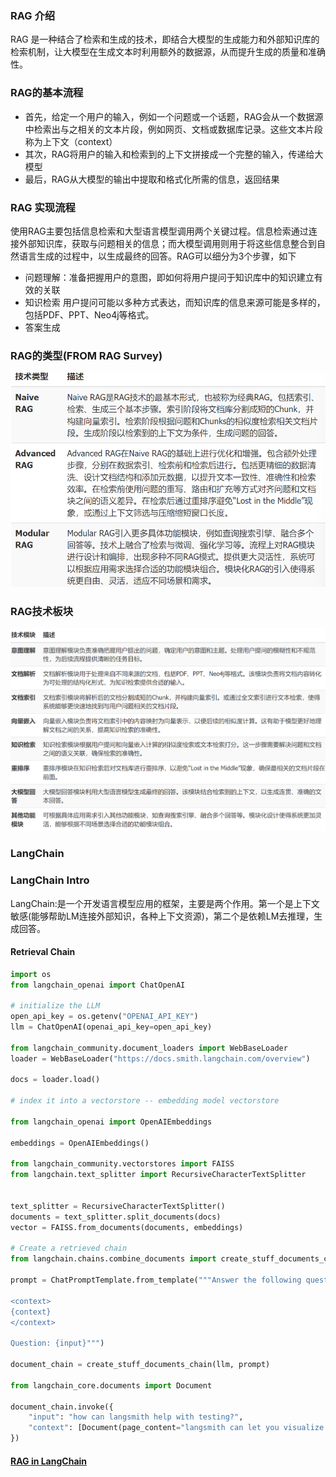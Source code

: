### RAG 介绍
RAG 是一种结合了检索和生成的技术，即结合大模型的生成能力和外部知识库的检索机制，让大模型在生成文本时利用额外的数据源，从而提升生成的质量和准确性。

### RAG的基本流程
- 首先，给定一个用户的输入，例如一个问题或一个话题，RAG会从一个数据源中检索出与之相关的文本片段，例如网页、文档或数据库记录。这些文本片段称为上下文（context）
- 其次，RAG将用户的输入和检索到的上下文拼接成一个完整的输入，传递给大模型
- 最后，RAG从大模型的输出中提取和格式化所需的信息，返回结果
### RAG 实现流程
使用RAG主要包括信息检索和大型语言模型调用两个关键过程。信息检索通过连接外部知识库，获取与问题相关的信息；而大模型调用则用于将这些信息整合到自然语言生成的过程中，以生成最终的回答。RAG可以细分为3个步骤，如下
- 问题理解：准备把握用户的意图，即如何将用户提问于知识库中的知识建立有效的关联
- 知识检索 用户提问可能以多种方式表达，而知识库的信息来源可能是多样的，包括PDF、PPT、Neo4j等格式。
- 答案生成

### RAG的类型(FROM RAG Survey)

![RAG Types](imgs/rag_types.png)

### RAG技术板块
![RAG Module](imgs/rag_func_model.png)


### LangChain

### LangChain Intro
LangChain:是一个开发语言模型应用的框架，主要是两个作用。第一个是上下文敏感(能够帮助LM连接外部知识，各种上下文资源)，第二个是依赖LM去推理，生成回答。 

#### Retrieval Chain
```python
import os
from langchain_openai import ChatOpenAI

# initialize the LLM 
open_api_key = os.getenv("OPENAI_API_KEY")
llm = ChatOpenAI(openai_api_key=open_api_key)

from langchain_community.document_loaders import WebBaseLoader
loader = WebBaseLoader("https://docs.smith.langchain.com/overview")

docs = loader.load()

# index it into a vectorstore -- embedding model vectorstore

from langchain_openai import OpenAIEmbeddings

embeddings = OpenAIEmbeddings()

from langchain_community.vectorstores import FAISS
from langchain.text_splitter import RecursiveCharacterTextSplitter


text_splitter = RecursiveCharacterTextSplitter()
documents = text_splitter.split_documents(docs)
vector = FAISS.from_documents(documents, embeddings)

# Create a retrieved chain
from langchain.chains.combine_documents import create_stuff_documents_chain

prompt = ChatPromptTemplate.from_template("""Answer the following question based only on the provided context:

<context>
{context}
</context>

Question: {input}""")

document_chain = create_stuff_documents_chain(llm, prompt)

from langchain_core.documents import Document

document_chain.invoke({
    "input": "how can langsmith help with testing?",
    "context": [Document(page_content="langsmith can let you visualize test results")]
})

```
#### [RAG in LangChain](https://python.langchain.com/docs/expression_language/cookbook/retrieval)


